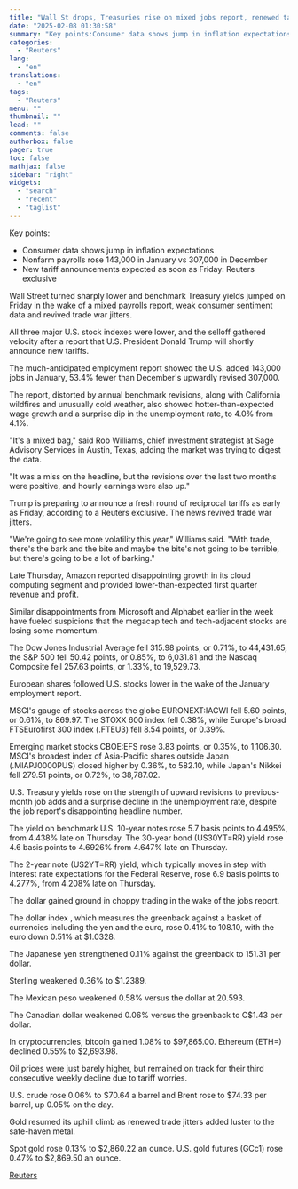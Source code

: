 ```yaml
---
title: "Wall St drops, Treasuries rise on mixed jobs report, renewed tariff threat"
date: "2025-02-08 01:30:58"
summary: "Key points:Consumer data shows jump in inflation expectationsNonfarm payrolls rose 143,000 in January vs 307,000 in DecemberNew tariff announcements expected as soon as Friday: Reuters exclusive Wall Street turned sharply lower and benchmark Treasury yields jumped on Friday in the wake of a mixed payrolls report, weak consumer sentiment data..."
categories:
  - "Reuters"
lang:
  - "en"
translations:
  - "en"
tags:
  - "Reuters"
menu: ""
thumbnail: ""
lead: ""
comments: false
authorbox: false
pager: true
toc: false
mathjax: false
sidebar: "right"
widgets:
  - "search"
  - "recent"
  - "taglist"
---
```


Key points:

* Consumer data shows jump in inflation expectations
* Nonfarm payrolls rose 143,000 in January vs 307,000 in December
* New tariff announcements expected as soon as Friday: Reuters exclusive

Wall Street turned sharply lower and benchmark Treasury yields jumped on Friday in the wake of a mixed payrolls report, weak consumer sentiment data and revived trade war jitters.

All three major U.S. stock indexes were lower, and the selloff gathered velocity after a report that U.S. President Donald Trump will shortly announce new tariffs.

The much-anticipated employment report showed the U.S. added 143,000 jobs in January, 53.4% fewer than December's upwardly revised 307,000.

The report, distorted by annual benchmark revisions, along with California wildfires and unusually cold weather, also showed hotter-than-expected wage growth and a surprise dip in the unemployment rate, to 4.0% from 4.1%.

"It's a mixed bag," said Rob Williams, chief investment strategist at Sage Advisory Services in Austin, Texas, adding the market was trying to digest the data.

"It was a miss on the headline, but the revisions over the last two months were positive, and hourly earnings were also up."

Trump is preparing to announce a fresh round of reciprocal tariffs as early as Friday, according to a Reuters exclusive. The news revived trade war jitters.

"We're going to see more volatility this year," Williams said. "With trade, there's the bark and the bite and maybe the bite's not going to be terrible, but there's going to be a lot of barking."

Late Thursday, Amazon reported disappointing growth in its cloud computing segment and provided lower-than-expected first quarter revenue and profit.

Similar disappointments from Microsoft and Alphabet earlier in the week have fueled suspicions that the megacap tech and tech-adjacent stocks are losing some momentum.

The Dow Jones Industrial Average fell 315.98 points, or 0.71%, to 44,431.65, the S&P 500 fell 50.42 points, or 0.85%, to 6,031.81 and the Nasdaq Composite fell 257.63 points, or 1.33%, to 19,529.73.

European shares followed U.S. stocks lower in the wake of the January employment report.

MSCI's gauge of stocks across the globe EURONEXT:IACWI fell 5.60 points, or 0.61%, to 869.97. The STOXX 600 index fell 0.38%, while Europe's broad FTSEurofirst 300 index (.FTEU3) fell 8.54 points, or 0.39%.

Emerging market stocks CBOE:EFS rose 3.83 points, or 0.35%, to 1,106.30. MSCI's broadest index of Asia-Pacific shares outside Japan (.MIAPJ0000PUS) closed higher by 0.36%, to 582.10, while Japan's Nikkei fell 279.51 points, or 0.72%, to 38,787.02.

U.S. Treasury yields rose on the strength of upward revisions to previous-month job adds and a surprise decline in the unemployment rate, despite the job report's disappointing headline number.

The yield on benchmark U.S. 10-year notes rose 5.7 basis points to 4.495%, from 4.438% late on Thursday. The 30-year bond (US30YT=RR) yield rose 4.6 basis points to 4.6926% from 4.647% late on Thursday.

The 2-year note (US2YT=RR) yield, which typically moves in step with interest rate expectations for the Federal Reserve, rose 6.9 basis points to 4.277%, from 4.208% late on Thursday.

The dollar gained ground in choppy trading in the wake of the jobs report.

The dollar index , which measures the greenback against a basket of currencies including the yen and the euro, rose 0.41% to 108.10, with the euro down 0.51% at $1.0328.

The Japanese yen strengthened 0.11% against the greenback to 151.31 per dollar.

Sterling weakened 0.36% to $1.2389.

The Mexican peso weakened 0.58% versus the dollar at 20.593.

The Canadian dollar weakened 0.06% versus the greenback to C$1.43 per dollar.

In cryptocurrencies, bitcoin gained 1.08% to $97,865.00. Ethereum (ETH=) declined 0.55% to $2,693.98.

Oil prices were just barely higher, but remained on track for their third consecutive weekly decline due to tariff worries.

U.S. crude rose 0.06% to $70.64 a barrel and Brent rose to $74.33 per barrel, up 0.05% on the day.

Gold resumed its uphill climb as renewed trade jitters added luster to the safe-haven metal.

Spot gold rose 0.13% to $2,860.22 an ounce. U.S. gold futures (GCc1) rose 0.47% to $2,869.50 an ounce.

[Reuters](https://www.tradingview.com/news/reuters.com,2025:newsml_L1N3OY0SG:0-wall-st-drops-treasuries-rise-on-mixed-jobs-report-renewed-tariff-threat/)
